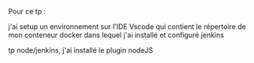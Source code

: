 Pour ce tp : 

j'ai setup un environnement sur l'IDE Vscode qui contient le répertoire de mon conteneur docker dans lequel j'ai installé et configuré jenkins

tp node/jenkins, j'ai installé le plugin nodeJS